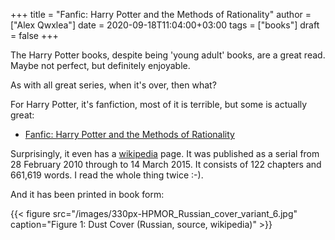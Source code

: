 +++
title = "Fanfic: Harry Potter and the Methods of Rationality"
author = ["Alex Qwxlea"]
date = 2020-09-18T11:04:00+03:00
tags = ["books"]
draft = false
+++

The Harry Potter books, despite being 'young adult' books, are a great read. Maybe not perfect, but definitely enjoyable.

As with all great series, when it's over, then what?

For Harry Potter, it's fanfiction, most of it is terrible, but some is actually great:

-   [Fanfic: Harry Potter and the Methods of Rationality](https://m.fanfiction.net/s/5782108/1/Harry-Potter-and-the-Methods-of-Rationality)

Surprisingly, it even has a [wikipedia](https://en.wikipedia.org/wiki/Harry%5FPotter%5Fand%5Fthe%5FMethods%5Fof%5FRationality) page. It was published as a serial from 28 February 2010 through to 14 March 2015. It consists of 122 chapters and 661,619 words. I read the whole thing twice :-).

And it has been printed in book form:

<a id="org535e78c"></a>

{{< figure src="/images/330px-HPMOR_Russian_cover_variant_6.jpg" caption="Figure 1: Dust Cover (Russian, source, wikipedia)" >}}
